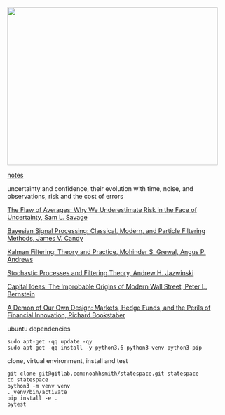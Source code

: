 <img src="https://gitlab.com/noahhsmith/statespace/raw/master/docs/images/ekf.png" align="center" width="480" height="360"/>

[notes](https://gitlab.com/noahhsmith/statespace/blob/master/docs/readme.md)

uncertainty and confidence, their evolution with time, noise, and observations, risk and the cost of errors

[The Flaw of Averages: Why We Underestimate Risk in the Face of Uncertainty, Sam L. Savage](http://a.co/cDDBO9p)

[Bayesian Signal Processing: Classical, Modern, and Particle Filtering Methods, James V. Candy](http://a.co/gp4upXd)

[Kalman Filtering: Theory and Practice, Mohinder S. Grewal, Angus P. Andrews](http://a.co/6hAa35c)

[Stochastic Processes and Filtering Theory, Andrew H. Jazwinski](http://a.co/cm5zfQu) 

[Capital Ideas: The Improbable Origins of Modern Wall Street, Peter L. Bernstein](http://a.co/1Y1DR9p)

[A Demon of Our Own Design: Markets, Hedge Funds, and the Perils of Financial Innovation, Richard Bookstaber](http://a.co/4FvnyfB)

ubuntu dependencies

    sudo apt-get -qq update -qy
    sudo apt-get -qq install -y python3.6 python3-venv python3-pip

clone, virtual environment, install and test

    git clone git@gitlab.com:noahhsmith/statespace.git statespace
    cd statespace
    python3 -m venv venv
    . venv/bin/activate
    pip install -e .
    pytest

